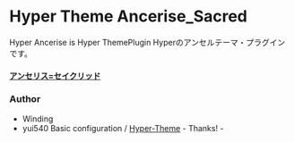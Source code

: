 
# Hyper Theme Ancerise_Sacred

Hyper Ancerise is Hyper ThemePlugin
Hyperのアンセルテーマ・プラグインです。

 #### [アンセリス=セイクリッド](https://dic.pixiv.net/a/%E3%82%A2%E3%83%B3%E3%82%BB%E3%83%AB)

 ### Author
 - Winding
 - yui540 Basic configuration / [Hyper-Theme](https://github.com/yui540?utf8=%E2%9C%93&tab=repositories&q=Hyper-) - Thanks! -



